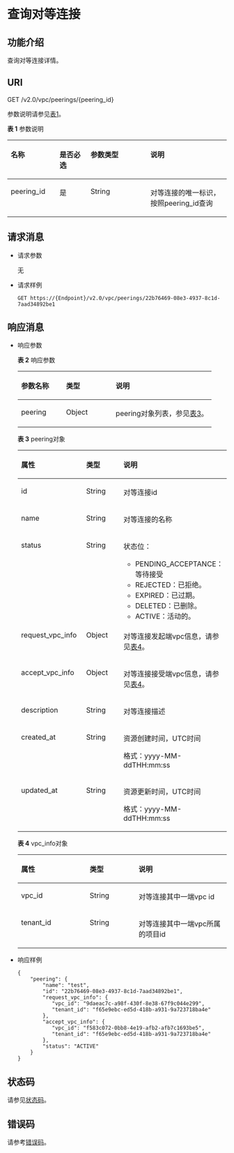 # 查询对等连接<a name="vpc_peering_0002"></a>

## 功能介绍<a name="section1018045115610"></a>

查询对等连接详情。

## URI<a name="section121811651468"></a>

GET /v2.0/vpc/peerings/\{peering\_id\}

参数说明请参见[表1](#table18880184689)。

**表 1**  参数说明

<a name="table18880184689"></a>
<table><thead align="left"><tr id="row13968641385"><th class="cellrowborder" valign="top" width="22.222222222222225%" id="mcps1.2.5.1.1"><p id="p209684410817"><a name="p209684410817"></a><a name="p209684410817"></a>名称</p>
</th>
<th class="cellrowborder" valign="top" width="14.14141414141414%" id="mcps1.2.5.1.2"><p id="p69681441386"><a name="p69681441386"></a><a name="p69681441386"></a>是否必选</p>
</th>
<th class="cellrowborder" valign="top" width="27.27272727272727%" id="mcps1.2.5.1.3"><p id="p1096813412811"><a name="p1096813412811"></a><a name="p1096813412811"></a>参数类型</p>
</th>
<th class="cellrowborder" valign="top" width="36.36363636363636%" id="mcps1.2.5.1.4"><p id="p139686416813"><a name="p139686416813"></a><a name="p139686416813"></a>说明</p>
</th>
</tr>
</thead>
<tbody><tr id="row19681041189"><td class="cellrowborder" valign="top" width="22.222222222222225%" headers="mcps1.2.5.1.1 "><p id="p1013244217196"><a name="p1013244217196"></a><a name="p1013244217196"></a>peering_id</p>
</td>
<td class="cellrowborder" valign="top" width="14.14141414141414%" headers="mcps1.2.5.1.2 "><p id="p1797015416817"><a name="p1797015416817"></a><a name="p1797015416817"></a>是</p>
</td>
<td class="cellrowborder" valign="top" width="27.27272727272727%" headers="mcps1.2.5.1.3 "><p id="p19701411813"><a name="p19701411813"></a><a name="p19701411813"></a>String</p>
</td>
<td class="cellrowborder" valign="top" width="36.36363636363636%" headers="mcps1.2.5.1.4 "><p id="p109701641488"><a name="p109701641488"></a><a name="p109701641488"></a>对等连接的唯一标识，按照peering_id查询</p>
</td>
</tr>
</tbody>
</table>

## 请求消息<a name="section101901751566"></a>

-   请求参数

    无

-   请求样例

    ```
    GET https://{Endpoint}/v2.0/vpc/peerings/22b76469-08e3-4937-8c1d-7aad34892be1
    ```


## 响应消息<a name="section101901851869"></a>

-   响应参数

    **表 2**  响应参数

    <a name="table919115511064"></a>
    <table><thead align="left"><tr id="row436713511462"><th class="cellrowborder" valign="top" width="23.169999999999998%" id="mcps1.2.4.1.1"><p id="p23677513619"><a name="p23677513619"></a><a name="p23677513619"></a>参数名称</p>
    </th>
    <th class="cellrowborder" valign="top" width="25.61%" id="mcps1.2.4.1.2"><p id="p18367251264"><a name="p18367251264"></a><a name="p18367251264"></a>类型</p>
    </th>
    <th class="cellrowborder" valign="top" width="51.22%" id="mcps1.2.4.1.3"><p id="p1136715519612"><a name="p1136715519612"></a><a name="p1136715519612"></a>说明</p>
    </th>
    </tr>
    </thead>
    <tbody><tr id="row93671514617"><td class="cellrowborder" valign="top" width="23.169999999999998%" headers="mcps1.2.4.1.1 "><p id="p13367651061"><a name="p13367651061"></a><a name="p13367651061"></a>peering</p>
    </td>
    <td class="cellrowborder" valign="top" width="25.61%" headers="mcps1.2.4.1.2 "><p id="p936745111620"><a name="p936745111620"></a><a name="p936745111620"></a>Object</p>
    </td>
    <td class="cellrowborder" valign="top" width="51.22%" headers="mcps1.2.4.1.3 "><p id="p1036719511614"><a name="p1036719511614"></a><a name="p1036719511614"></a>peering对象列表，参见<a href="#table1026243410414">表3</a>。</p>
    </td>
    </tr>
    </tbody>
    </table>

    **表 3**  peering对象

    <a name="table1026243410414"></a>
    <table><thead align="left"><tr id="row145386341548"><th class="cellrowborder" valign="top" width="32.81%" id="mcps1.2.4.1.1"><p id="p553843415417"><a name="p553843415417"></a><a name="p553843415417"></a>属性</p>
    </th>
    <th class="cellrowborder" valign="top" width="23.43%" id="mcps1.2.4.1.2"><p id="p453814344418"><a name="p453814344418"></a><a name="p453814344418"></a>类型</p>
    </th>
    <th class="cellrowborder" valign="top" width="43.76%" id="mcps1.2.4.1.3"><p id="p13539183410412"><a name="p13539183410412"></a><a name="p13539183410412"></a>说明</p>
    </th>
    </tr>
    </thead>
    <tbody><tr id="row195391034944"><td class="cellrowborder" valign="top" width="32.81%" headers="mcps1.2.4.1.1 "><p id="p1053943410414"><a name="p1053943410414"></a><a name="p1053943410414"></a>id</p>
    </td>
    <td class="cellrowborder" valign="top" width="23.43%" headers="mcps1.2.4.1.2 "><p id="p753963414417"><a name="p753963414417"></a><a name="p753963414417"></a>String</p>
    </td>
    <td class="cellrowborder" valign="top" width="43.76%" headers="mcps1.2.4.1.3 "><p id="p17539123411413"><a name="p17539123411413"></a><a name="p17539123411413"></a>对等连接id</p>
    </td>
    </tr>
    <tr id="row185391134449"><td class="cellrowborder" valign="top" width="32.81%" headers="mcps1.2.4.1.1 "><p id="p15540123413417"><a name="p15540123413417"></a><a name="p15540123413417"></a>name</p>
    </td>
    <td class="cellrowborder" valign="top" width="23.43%" headers="mcps1.2.4.1.2 "><p id="p85405341547"><a name="p85405341547"></a><a name="p85405341547"></a>String</p>
    </td>
    <td class="cellrowborder" valign="top" width="43.76%" headers="mcps1.2.4.1.3 "><p id="p1654017341747"><a name="p1654017341747"></a><a name="p1654017341747"></a>对等连接的名称</p>
    </td>
    </tr>
    <tr id="row45401734847"><td class="cellrowborder" valign="top" width="32.81%" headers="mcps1.2.4.1.1 "><p id="p354083416417"><a name="p354083416417"></a><a name="p354083416417"></a>status</p>
    </td>
    <td class="cellrowborder" valign="top" width="23.43%" headers="mcps1.2.4.1.2 "><p id="p11540034946"><a name="p11540034946"></a><a name="p11540034946"></a>String</p>
    </td>
    <td class="cellrowborder" valign="top" width="43.76%" headers="mcps1.2.4.1.3 "><p id="p11298143785016"><a name="p11298143785016"></a><a name="p11298143785016"></a>状态位：</p>
    <a name="ul6640134318521"></a><a name="ul6640134318521"></a><ul id="ul6640134318521"><li>PENDING_ACCEPTANCE：等待接受</li><li>REJECTED：已拒绝。</li><li>EXPIRED：已过期。</li><li>DELETED：已删除。</li><li>ACTIVE：活动的。</li></ul>
    </td>
    </tr>
    <tr id="row155415343411"><td class="cellrowborder" valign="top" width="32.81%" headers="mcps1.2.4.1.1 "><p id="p185411334349"><a name="p185411334349"></a><a name="p185411334349"></a>request_vpc_info</p>
    </td>
    <td class="cellrowborder" valign="top" width="23.43%" headers="mcps1.2.4.1.2 "><p id="p1854183414414"><a name="p1854183414414"></a><a name="p1854183414414"></a>Object</p>
    </td>
    <td class="cellrowborder" valign="top" width="43.76%" headers="mcps1.2.4.1.3 "><p id="p155422348412"><a name="p155422348412"></a><a name="p155422348412"></a>对等连接发起端vpc信息，请参见<a href="#table1132310347417">表4</a>。</p>
    </td>
    </tr>
    <tr id="row145425341249"><td class="cellrowborder" valign="top" width="32.81%" headers="mcps1.2.4.1.1 "><p id="p25421834641"><a name="p25421834641"></a><a name="p25421834641"></a>accept_vpc_info</p>
    </td>
    <td class="cellrowborder" valign="top" width="23.43%" headers="mcps1.2.4.1.2 "><p id="p354211341141"><a name="p354211341141"></a><a name="p354211341141"></a>Object</p>
    </td>
    <td class="cellrowborder" valign="top" width="43.76%" headers="mcps1.2.4.1.3 "><p id="p3542143419414"><a name="p3542143419414"></a><a name="p3542143419414"></a>对等连接接受端vpc信息，请参见<a href="#table1132310347417">表4</a>。</p>
    </td>
    </tr>
    <tr id="row17791105316527"><td class="cellrowborder" valign="top" width="32.81%" headers="mcps1.2.4.1.1 "><p id="p9792195385219"><a name="p9792195385219"></a><a name="p9792195385219"></a>description</p>
    </td>
    <td class="cellrowborder" valign="top" width="23.43%" headers="mcps1.2.4.1.2 "><p id="p3792205365218"><a name="p3792205365218"></a><a name="p3792205365218"></a>String</p>
    </td>
    <td class="cellrowborder" valign="top" width="43.76%" headers="mcps1.2.4.1.3 "><p id="p10792953155215"><a name="p10792953155215"></a><a name="p10792953155215"></a>对等连接描述</p>
    </td>
    </tr>
    <tr id="row4121155915218"><td class="cellrowborder" valign="top" width="32.81%" headers="mcps1.2.4.1.1 "><p id="p1312155914528"><a name="p1312155914528"></a><a name="p1312155914528"></a>created_at</p>
    </td>
    <td class="cellrowborder" valign="top" width="23.43%" headers="mcps1.2.4.1.2 "><p id="p201218597524"><a name="p201218597524"></a><a name="p201218597524"></a>String</p>
    </td>
    <td class="cellrowborder" valign="top" width="43.76%" headers="mcps1.2.4.1.3 "><p id="p1395374115919"><a name="p1395374115919"></a><a name="p1395374115919"></a>资源创建时间，UTC时间</p>
    <p id="p65980291419"><a name="p65980291419"></a><a name="p65980291419"></a>格式：yyyy-MM-ddTHH:mm:ss</p>
    </td>
    </tr>
    <tr id="row15465113115319"><td class="cellrowborder" valign="top" width="32.81%" headers="mcps1.2.4.1.1 "><p id="p74651838533"><a name="p74651838533"></a><a name="p74651838533"></a>updated_at</p>
    </td>
    <td class="cellrowborder" valign="top" width="23.43%" headers="mcps1.2.4.1.2 "><p id="p8465203125315"><a name="p8465203125315"></a><a name="p8465203125315"></a>String</p>
    </td>
    <td class="cellrowborder" valign="top" width="43.76%" headers="mcps1.2.4.1.3 "><p id="p271618182568"><a name="p271618182568"></a><a name="p271618182568"></a>资源更新时间，UTC时间</p>
    <p id="p187161918125617"><a name="p187161918125617"></a><a name="p187161918125617"></a>格式：yyyy-MM-ddTHH:mm:ss</p>
    </td>
    </tr>
    </tbody>
    </table>

    **表 4**  vpc\_info对象

    <a name="table1132310347417"></a>
    <table><thead align="left"><tr id="row65431034046"><th class="cellrowborder" valign="top" width="32.81%" id="mcps1.2.4.1.1"><p id="p14543173418413"><a name="p14543173418413"></a><a name="p14543173418413"></a>属性</p>
    </th>
    <th class="cellrowborder" valign="top" width="23.43%" id="mcps1.2.4.1.2"><p id="p1354353413410"><a name="p1354353413410"></a><a name="p1354353413410"></a>类型</p>
    </th>
    <th class="cellrowborder" valign="top" width="43.76%" id="mcps1.2.4.1.3"><p id="p19543634641"><a name="p19543634641"></a><a name="p19543634641"></a>说明</p>
    </th>
    </tr>
    </thead>
    <tbody><tr id="row4543434247"><td class="cellrowborder" valign="top" width="32.81%" headers="mcps1.2.4.1.1 "><p id="p13544163416415"><a name="p13544163416415"></a><a name="p13544163416415"></a>vpc_id</p>
    </td>
    <td class="cellrowborder" valign="top" width="23.43%" headers="mcps1.2.4.1.2 "><p id="p654410341549"><a name="p654410341549"></a><a name="p654410341549"></a>String</p>
    </td>
    <td class="cellrowborder" valign="top" width="43.76%" headers="mcps1.2.4.1.3 "><p id="p55448348416"><a name="p55448348416"></a><a name="p55448348416"></a>对等连接其中一端vpc id</p>
    </td>
    </tr>
    <tr id="row65441334646"><td class="cellrowborder" valign="top" width="32.81%" headers="mcps1.2.4.1.1 "><p id="p14544034945"><a name="p14544034945"></a><a name="p14544034945"></a>tenant_id</p>
    </td>
    <td class="cellrowborder" valign="top" width="23.43%" headers="mcps1.2.4.1.2 "><p id="p454413347419"><a name="p454413347419"></a><a name="p454413347419"></a>String</p>
    </td>
    <td class="cellrowborder" valign="top" width="43.76%" headers="mcps1.2.4.1.3 "><p id="p105449344410"><a name="p105449344410"></a><a name="p105449344410"></a>对等连接其中一端vpc所属的项目id</p>
    </td>
    </tr>
    </tbody>
    </table>

-   响应样例

    ```
    { 
        "peering": { 
            "name": "test", 
            "id": "22b76469-08e3-4937-8c1d-7aad34892be1",
            "request_vpc_info": {
               "vpc_id": "9daeac7c-a98f-430f-8e38-67f9c044e299",
               "tenant_id": "f65e9ebc-ed5d-418b-a931-9a723718ba4e"
            },
            "accept_vpc_info": {
               "vpc_id": "f583c072-0bb8-4e19-afb2-afb7c1693be5",
               "tenant_id": "f65e9ebc-ed5d-418b-a931-9a723718ba4e"
            }, 
            "status": "ACTIVE"
        }
    }
    ```


## 状态码<a name="section31981619"></a>

请参见[状态码](状态码.md)。

## 错误码<a name="section85821649202813"></a>

请参考[错误码](错误码.md)。

